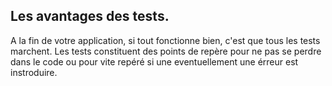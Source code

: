 ## Les avantages des tests.
A la fin de votre application, si tout fonctionne bien, c'est que tous les tests marchent.
Les tests constituent des points de repère pour ne pas se perdre dans le code ou pour vite repéré si une eventuellement une érreur est instroduire.





